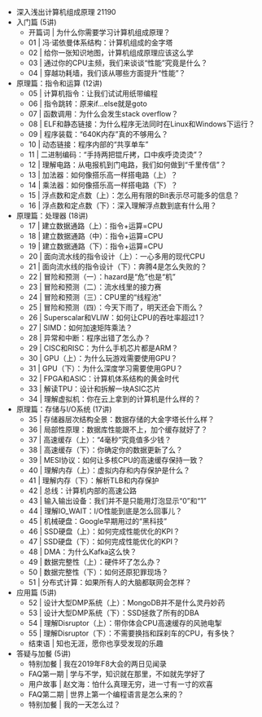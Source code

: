 - 深入浅出计算机组成原理 21190
- 入门篇 (5讲)
	- 开篇词 | 为什么你需要学习计算机组成原理？
	- 01 | 冯·诺依曼体系结构：计算机组成的金字塔
	- 02 | 给你一张知识地图，计算机组成原理应该这么学
	- 03 | 通过你的CPU主频，我们来谈谈“性能”究竟是什么？
	- 04 | 穿越功耗墙，我们该从哪些方面提升“性能”？
- 原理篇：指令和运算 (12讲)
	- 05 | 计算机指令：让我们试试用纸带编程
	- 06 | 指令跳转：原来if...else就是goto
	- 07 | 函数调用：为什么会发生stack overflow？
	- 08 | ELF和静态链接：为什么程序无法同时在Linux和Windows下运行？
	- 09 | 程序装载：“640K内存”真的不够用么？
	- 10 | 动态链接：程序内部的“共享单车”
	- 11 | 二进制编码：“手持两把锟斤拷，口中疾呼烫烫烫”？
	- 12 | 理解电路：从电报机到门电路，我们如何做到“千里传信”？
	- 13 | 加法器：如何像搭乐高一样搭电路（上）？
	- 14 | 乘法器：如何像搭乐高一样搭电路（下）？
	- 15 | 浮点数和定点数（上）：怎么用有限的Bit表示尽可能多的信息？
	- 16 | 浮点数和定点数（下）：深入理解浮点数到底有什么用？
- 原理篇：处理器 (18讲)
	- 17 | 建立数据通路（上）：指令+运算=CPU
	- 18 | 建立数据通路（中）：指令+运算=CPU
	- 19 | 建立数据通路（下）：指令+运算=CPU
	- 20 | 面向流水线的指令设计（上）：一心多用的现代CPU
	- 21 | 面向流水线的指令设计（下）：奔腾4是怎么失败的？
	- 22 | 冒险和预测（一）：hazard是“危”也是“机”
	- 23 | 冒险和预测（二）：流水线里的接力赛
	- 24 | 冒险和预测（三）：CPU里的“线程池”
	- 25 | 冒险和预测（四）：今天下雨了，明天还会下雨么？
	- 26 | Superscalar和VLIW：如何让CPU的吞吐率超过1？
	- 27 | SIMD：如何加速矩阵乘法？
	- 28 | 异常和中断：程序出错了怎么办？
	- 29 | CISC和RISC：为什么手机芯片都是ARM？
	- 30 | GPU（上）：为什么玩游戏需要使用GPU？
	- 31 | GPU（下）：为什么深度学习需要使用GPU？
	- 32 | FPGA和ASIC：计算机体系结构的黄金时代
	- 33 | 解读TPU：设计和拆解一块ASIC芯片
	- 34 | 理解虚拟机：你在云上拿到的计算机是什么样的？
- 原理篇：存储与I/O系统 (17讲)
	- 35 | 存储器层次结构全景：数据存储的大金字塔长什么样？
	- 36 | 局部性原理：数据库性能跟不上，加个缓存就好了？
	- 37 | 高速缓存（上）：“4毫秒”究竟值多少钱？
	- 38 | 高速缓存（下）：你确定你的数据更新了么？
	- 39 | MESI协议：如何让多核CPU的高速缓存保持一致？
	- 40 | 理解内存（上）：虚拟内存和内存保护是什么？
	- 41 | 理解内存（下）：解析TLB和内存保护
	- 42 | 总线：计算机内部的高速公路
	- 43 | 输入输出设备：我们并不是只能用灯泡显示“0”和“1”
	- 44 | 理解IO_WAIT：I/O性能到底是怎么回事儿？
	- 45 | 机械硬盘：Google早期用过的“黑科技”
	- 46 | SSD硬盘（上）：如何完成性能优化的KPI？
	- 47 | SSD硬盘（下）：如何完成性能优化的KPI？
	- 48 | DMA：为什么Kafka这么快？
	- 49 | 数据完整性（上）：硬件坏了怎么办？
	- 50 | 数据完整性（下）：如何还原犯罪现场？
	- 51 | 分布式计算：如果所有人的大脑都联网会怎样？
- 应用篇 (5讲)
	- 52 | 设计大型DMP系统（上）：MongoDB并不是什么灵丹妙药
	- 53 | 设计大型DMP系统（下）：SSD拯救了所有的DBA
	- 54 | 理解Disruptor（上）：带你体会CPU高速缓存的风驰电掣
	- 55 | 理解Disruptor（下）：不需要换挡和踩刹车的CPU，有多快？
	- 结束语 | 知也无涯，愿你也享受发现的乐趣
- 答疑与加餐 (5讲)
	- 特别加餐 | 我在2019年F8大会的两日见闻录
	- FAQ第一期 | 学与不学，知识就在那里，不如就先学好了
	- 用户故事 | 赵文海：怕什么真理无穷，进一寸有一寸的欢喜
	- FAQ第二期 | 世界上第一个编程语言是怎么来的？
	- 特别加餐 | 我的一天怎么过？
